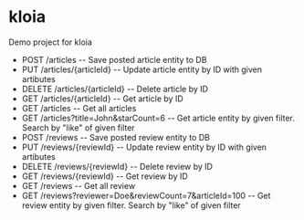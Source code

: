 # kloia
Demo project for kloia
  * POST /articles  --  Save posted article entity to DB
  * PUT /articles/{articleId}  --  Update article entity by ID with given artibutes
  * DELETE /articles/{articleId}  --  Delete article by ID
  * GET /articles/{articleId}  --  Get article by ID
  * GET /articles  --  Get all articles
  * GET /articles?title=John&starCount=6  --  Get article entity by given filter. Search by "like" of given filter
  * POST /reviews  --  Save posted review entity to DB
  * PUT /reviews/{reviewId}  --  Update review entity by ID with given artibutes
  * DELETE /reviews/{reviewId}  --  Delete review by ID
  * GET /reviews/{reviewId}  --  Get review by ID
  * GET /reviews  --  Get all review
  * GET /reviews?reviewer=Doe&reviewCount=7&articleId=100  --  Get review entity by given filter. Search by "like" of given filter
